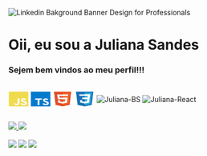 ![Linkedin Bakground Banner Design for Professionals](https://github.com/JulianaSandes/JulianaSandes/assets/84139776/f752b996-0239-43fd-b8cb-64826021acb8)

# Oii, eu sou a Juliana Sandes
<h3> Sejem bem vindos ao meu perfil!!! </h3>
<p>
  
</p>

<div style="display: inline_block"><br>
  <img align="center" alt="Juliana-Js" height="30" width="40" src="https://raw.githubusercontent.com/devicons/devicon/master/icons/javascript/javascript-plain.svg"> 
  <img align="center" alt="Juliana-Ts" height="30" width="40" src="https://raw.githubusercontent.com/devicons/devicon/master/icons/typescript/typescript-plain.svg">
  <img align="center" alt="Juliana-HTML" height="30" width="40" src="https://raw.githubusercontent.com/devicons/devicon/master/icons/html5/html5-original.svg">
  <img align="center" alt="Juliana-CSS" height="30" width="40" src="https://raw.githubusercontent.com/devicons/devicon/master/icons/css3/css3-original.svg">
   <img align="center" alt="Juliana-BS" height="35" width="40" 
     src="https://cdn.jsdelivr.net/gh/devicons/devicon/icons/bootstrap/bootstrap-original.svg">
  <img align="center" alt="Juliana-React" height="35" width="40" src="https://cdn.jsdelivr.net/gh/devicons/devicon/icons/react/react-original.svg">
 
  </div>

##
  
  <div align="left">
<a href="https://github.com/JulianaSandes">
  <img height="167em" src="https://github-readme-stats.vercel.app/api?username=JulianaSandes&show_icons=true&theme=radical&include_all_commits=true&count_private=true"/>
  <img height="167em" src="https://github-readme-stats.vercel.app/api/top-langs/?username=JulianaSandes&layout=compact&langs_count=7&theme=radical"/>
</div><br>

<div> 
  <a href="https://www.instagram.com/ju.sandes/" target="_blank"><img src="https://img.shields.io/badge/Instagram-E4405F?style=for-the-badge&logo=instagram&logoColor=white" target="_blank"></a>
  <a href="https://www.linkedin.com/in/juliana-sandes-4b0975265/" target="_blank"><img src="https://img.shields.io/badge/-LinkedIn-%230077B5?style=for-the-badge&logo=linkedin&logoColor=white" target="_blank"></a> 
  <a href = "https://mail.google.com/mail/u/0/?tab=rm&ogbl#drafts?compose=CllgCJlFCdNfDGTWdmTWnQbfHPQjfBMJqRwsDkcBXpLCrgThKlkzKCkqHbtXlrWxfvVMLzPQJxq"><img src="https://img.shields.io/badge/Gmail-D14836?style=for-the-badge&logo=gmail&logoColor=white" target="_blank"></a>
</div>
